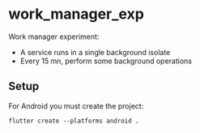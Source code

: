 # work_manager_exp

Work manager experiment:
- A service runs in a single background isolate
- Every 15 mn, perform some background operations

## Setup

For Android you must create the project:

```shell
flutter create --platforms android .
```
